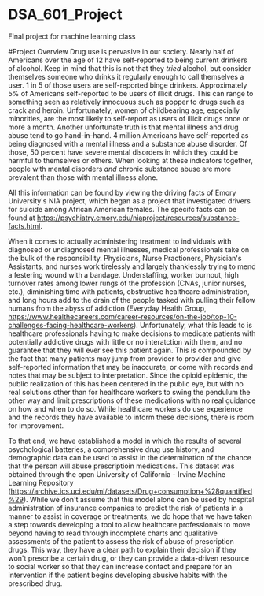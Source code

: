 # DSA_601_Project
Final project for machine learning class

#Project Overview
Drug use is pervasive in our society. Nearly half of Americans over the age of 12 have self-reported to being current drinkers of alcohol. Keep in mind that this is not that they *tried* alcohol, but consider themselves someone who drinks it regularly enough to call themselves a user. 1 in 5 of those users are self-reported binge drinkers. 
Approximately 5% of Americans self-reported to be users of illicit drugs. This can range to something seen as relatively innocuous such as popper to drugs such as crack and heroin. Unfortunately, women of childbearing age, especially minorities, are the most likely to self-report as users of illicit drugs once or more a month.
Another unfortunate truth is that mental illness and drug abuse tend to go hand-in-hand. 4 million Americans have self-reported as being diagnosed with a mental illness and a substance abuse disorder. Of those, 50 percent have severe mental disorders in which they could be harmful to themselves or others. When looking at these indicators together, people with mental disorders *and* chronic substance abuse are more prevalent than those with mental illness alone. 

All this information can be found by viewing the driving facts of Emory University's NIA project, which began as a project that investigated drivers for suicide among African American females. The specifc facts can be found at https://psychiatry.emory.edu/niaproject/resources/substance-facts.html.

When it comes to actually administering treatment to individuals with diagnosed or undiagnosed mental illnesses, medical professionals take on the bulk of the responsibility. Physicians, Nurse Practioners, Physician's Assistants, and nurses work tirelessly and largely thanklessly trying to mend a festering wound with a bandage. Understaffing, worker burnout, high turnover rates among lower rungs of the profession (CNAs, junior nurses, etc.), diminishing time with patients, obstructive healthcare administration, and long hours add to the drain of the people tasked with pulling their fellow humans from the abyss of addiction (Everyday Health Group, https://www.healthecareers.com/career-resources/on-the-job/top-10-challenges-facing-healthcare-workers). 
Unfortunately, what this leads to is healthcare professionals having to make decisions to medicate patients with potentially addictive drugs with little or no interatction with them, and no guarantee that they will ever see this patient again. This is compounded by the fact that many patients may jump from provider to provider and give self-reported information that may be inaccurate, or come with records and notes that may be subject to interpretation.
Since the opioid epidemic, the public realization of this has been centered in the public eye, but with no real solutions other than for healthcare workers to swing the pendulum the other way and limit prescriptions of these medications with no real guidance on how and when to do so. While healthcare workers do use experience and the records they have available to inform these decisions, there is room for improvement.

To that end, we have established a model in which the results of several psychological batteries, a comprehensive drug use history, and demographic data can be used to assist in the determination of the chance that the person will abuse prescriptioin medications. This dataset was obtained through the open University of California - Irvine Machine Learning Repository (https://archive.ics.uci.edu/ml/datasets/Drug+consumption+%28quantified%29). While we don't assume that this model alone can be used by hospital administration of insurance companies to predict the risk of patients in a manner to assist in coverage or treatments, we do hope that we have taken a step towards developing a tool to allow healthcare professionals to move beyond having to read through incomplete charts and qualitative assessments of the patient to assess the risk of abuse of prescription drugs. This way, they have a clear path to explain their decision if they won't prescribe a certain drug, or they can provide a data-driven resource to social worker so that they can increase contact and prepare for an intervention if the patient begins developing abusive habits with the prescribed drug.
